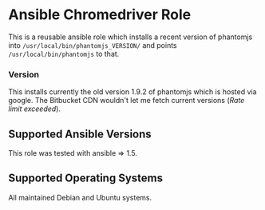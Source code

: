 Ansible Chromedriver Role 
=========================

This is a reusable ansible role which installs a recent version
of phantomjs into `/usr/local/bin/phantomjs_VERSION/` and
points `/usr/local/bin/phantomjs` to that.

### Version 

This installs currently the old version 1.9.2 of phantomjs which is hosted via
google. The Bitbucket CDN wouldn't let me fetch current versions (_Rate limit
exceeded_). 

Supported Ansible Versions
--------------------------

This role was tested with ansible => 1.5.

Supported Operating Systems
---------------------------

All maintained Debian and Ubuntu systems.

